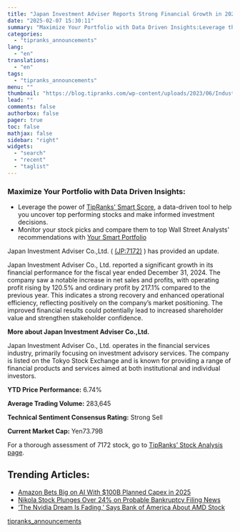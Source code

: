 ```yaml
---
title: "Japan Investment Adviser Reports Strong Financial Growth in 2024"
date: "2025-02-07 15:30:11"
summary: "Maximize Your Portfolio with Data Driven Insights:Leverage the power of TipRanks' Smart Score, a data-driven tool to help you uncover top performing stocks and make informed investment decisions. Monitor your stock picks and compare them to top Wall Street Analysts' recommendations with Your Smart PortfolioJapan Investment Adviser Co.,Ltd. ( (JP:7172)..."
categories:
  - "tipranks_announcements"
lang:
  - "en"
translations:
  - "en"
tags:
  - "tipranks_announcements"
menu: ""
thumbnail: "https://blog.tipranks.com/wp-content/uploads/2023/06/Industrials-7-750x406.jpg"
lead: ""
comments: false
authorbox: false
pager: true
toc: false
mathjax: false
sidebar: "right"
widgets:
  - "search"
  - "recent"
  - "taglist"
---
```


### Maximize Your Portfolio with Data Driven Insights:

* Leverage the power of [TipRanks' Smart Score](https://www.tipranks.com/screener/top-smart-score-stocks), a data-driven tool to help you uncover top performing stocks and make informed investment decisions.
* Monitor your stock picks and compare them to top Wall Street Analysts' recommendations with  [Your Smart Portfolio](https://www.tipranks.com/smart-portfolio/holdings)

Japan Investment Adviser Co.,Ltd. ( [(JP:7172)](https://www.tipranks.com/stocks/jp:7172) ) has provided an update.

Japan Investment Adviser Co., Ltd. reported a significant growth in its financial performance for the fiscal year ended December 31, 2024. The company saw a notable increase in net sales and profits, with operating profit rising by 120.5% and ordinary profit by 217.1% compared to the previous year. This indicates a strong recovery and enhanced operational efficiency, reflecting positively on the company’s market positioning. The improved financial results could potentially lead to increased shareholder value and strengthen stakeholder confidence.

**More about Japan Investment Adviser Co.,Ltd.**

Japan Investment Adviser Co., Ltd. operates in the financial services industry, primarily focusing on investment advisory services. The company is listed on the Tokyo Stock Exchange and is known for providing a range of financial products and services aimed at both institutional and individual investors.

**YTD Price Performance:** 6.74%

**Average Trading Volume:** 283,645

**Technical Sentiment Consensus Rating:** Strong Sell

**Current Market Cap:** Yen73.79B

For a thorough assessment of 7172 stock, go to [TipRanks’ Stock Analysis page](https://www.tipranks.com/stocks/jp:7172/stock-analysis).

Trending Articles:
------------------

* [Amazon Bets Big on AI With $100B Planned Capex in 2025](https://www.tipranks.com/news/amazon-bets-big-on-ai-with-100b-planned-capex-in-2025)
* [Nikola Stock Plunges Over 24% on Probable Bankruptcy Filing News](https://www.tipranks.com/news/nikola-stock-plunges-over-24-on-probable-bankruptcy-filing-news)
* [‘The Nvidia Dream Is Fading,’ Says Bank of America About AMD Stock](https://www.tipranks.com/news/the-nvidia-dream-is-fading-says-bank-of-america-about-amd-stock)

[tipranks_announcements](https://www.tipranks.com/news/company-announcements/japan-investment-adviser-reports-strong-financial-growth-in-2024)
